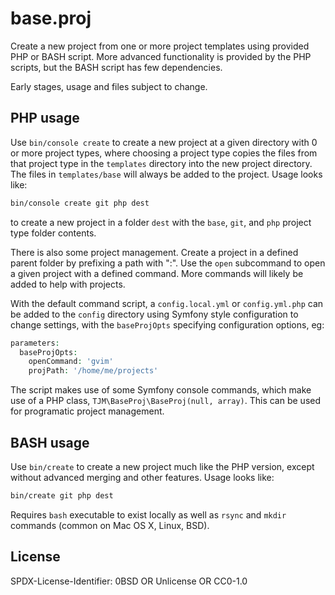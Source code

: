 base.proj
=======

Create a new project from one or more project templates using provided PHP or BASH script.  More advanced functionality is provided by the PHP scripts, but the BASH script has few dependencies.

Early stages, usage and files subject to change.

PHP usage
----

Use `bin/console create` to create a new project at a given directory with 0 or more project types, where choosing a project type copies the files from that project type in the `templates` directory into the new project directory.  The files in `templates/base` will always be added to the project.  Usage looks like:

``` sh
bin/console create git php dest
```

to create a new project in a folder `dest` with the `base`, `git`, and `php` project type folder contents.

There is also some project management.  Create a project in a defined parent folder by prefixing a path with ":".  Use the `open` subcommand to open a given project with a defined command.  More commands will likely be added to help with projects.

With the default command script, a `config.local.yml` or `config.yml.php` can be added to the `config` directory using Symfony style configuration to change settings, with the `baseProjOpts` specifying configuration options, eg:

``` php
parameters:
  baseProjOpts:
    openCommand: 'gvim'
    projPath: '/home/me/projects'
```

The script makes use of some Symfony console commands, which make use of a PHP class, `TJM\BaseProj\BaseProj(null, array)`.  This can be used for programatic project management.

BASH usage
----

Use `bin/create` to create a new project much like the PHP version, except without advanced merging and other features.  Usage looks like:

``` sh
bin/create git php dest
```

Requires `bash` executable to exist locally as well as `rsync` and `mkdir` commands (common on Mac OS X, Linux, BSD).

License
------

<footer>
<p>SPDX-License-Identifier: 0BSD OR Unlicense OR CC0-1.0</p>
</footer>
